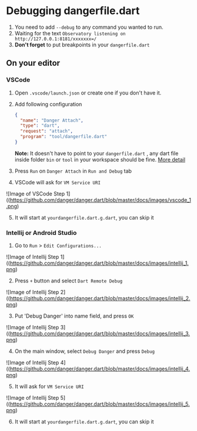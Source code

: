 # Debugging dangerfile.dart

1. You need to add `--debug` to any command you wanted to run.
2. Waiting for the text `Observatory listening on http://127.0.0.1:8181/xxxxxxx=/`
3. **Don't forget** to put breakpoints in your `dangerfile.dart`

## On your editor

### VSCode

1. Open `.vscode/launch.json` or create one if you don't have it.

2. Add following configuration

   ```json
   {
     "name": "Danger Attach",
     "type": "dart",
     "request": "attach",
     "program": "tool/dangerfile.dart"
   }
   ```

   **Note:** It doesn't have to point to your `dangerfile.dart` , any dart file inside folder `bin` or `tool` in your workspace should be fine. [More detail](https://github.com/Dart-Code/Dart-Code/blob/9e400c826bc73f7ccd64e54e365af97859e98e2f/src/extension/providers/debug_config_provider.ts#L150)

3. Press `Run` on `Danger Attach` in `Run and Debug` tab

4. VSCode will ask for `VM Service URI`

![Image of VSCode Step 1]((https://github.com/danger/danger.dart/blob/master/docs/images/vscode_1.png)

5. It will start at `yourdangerfile.dart.g.dart`, you can skip it

### Intellij or Android Studio

1. Go to `Run` > `Edit Configurations...`

![Image of Intellij Step 1]((https://github.com/danger/danger.dart/blob/master/docs/images/intellij_1.png)

2. Press `+` button and select `Dart Remote Debug`

![Image of Intellij Step 2]((https://github.com/danger/danger.dart/blob/master/docs/images/intellij_2.png)

3. Put 'Debug Danger' into name field, and press `OK`

![Image of Intellij Step 3]((https://github.com/danger/danger.dart/blob/master/docs/images/intellij_3.png)

4. On the main window, select `Debug Danger` and press `Debug`

![Image of Intellij Step 4]((https://github.com/danger/danger.dart/blob/master/docs/images/intellij_4.png)

5. It will ask for `VM Service URI`

![Image of Intellij Step 5]((https://github.com/danger/danger.dart/blob/master/docs/images/intellij_5.png)

6. It will start at `yourdangerfile.dart.g.dart`, you can skip it
